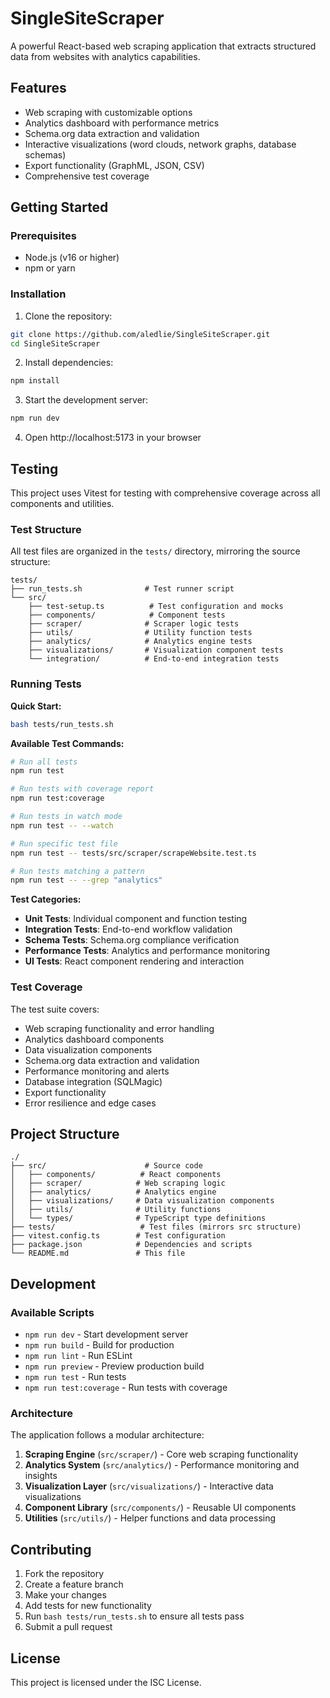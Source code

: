 # SingleSiteScraper

A powerful React-based web scraping application that extracts structured data from websites with analytics capabilities.

## Features

- Web scraping with customizable options
- Analytics dashboard with performance metrics
- Schema.org data extraction and validation
- Interactive visualizations (word clouds, network graphs, database schemas)
- Export functionality (GraphML, JSON, CSV)
- Comprehensive test coverage

## Getting Started

### Prerequisites

- Node.js (v16 or higher)
- npm or yarn

### Installation

1. Clone the repository:
```bash
git clone https://github.com/aledlie/SingleSiteScraper.git
cd SingleSiteScraper
```

2. Install dependencies:
```bash
npm install
```

3. Start the development server:
```bash
npm run dev
```

4. Open http://localhost:5173 in your browser

## Testing

This project uses Vitest for testing with comprehensive coverage across all components and utilities.

### Test Structure

All test files are organized in the `tests/` directory, mirroring the source structure:

```
tests/
├── run_tests.sh              # Test runner script
└── src/
    ├── test-setup.ts          # Test configuration and mocks
    ├── components/            # Component tests
    ├── scraper/              # Scraper logic tests
    ├── utils/                # Utility function tests
    ├── analytics/            # Analytics engine tests
    ├── visualizations/       # Visualization component tests
    └── integration/          # End-to-end integration tests
```

### Running Tests

**Quick Start:**
```bash
bash tests/run_tests.sh
```

**Available Test Commands:**
```bash
# Run all tests
npm run test

# Run tests with coverage report
npm run test:coverage

# Run tests in watch mode
npm run test -- --watch

# Run specific test file
npm run test -- tests/src/scraper/scrapeWebsite.test.ts

# Run tests matching a pattern
npm run test -- --grep "analytics"
```

**Test Categories:**
- **Unit Tests**: Individual component and function testing
- **Integration Tests**: End-to-end workflow validation
- **Schema Tests**: Schema.org compliance verification
- **Performance Tests**: Analytics and performance monitoring
- **UI Tests**: React component rendering and interaction

### Test Coverage

The test suite covers:
- Web scraping functionality and error handling
- Analytics dashboard components
- Data visualization components
- Schema.org data extraction and validation
- Performance monitoring and alerts
- Database integration (SQLMagic)
- Export functionality
- Error resilience and edge cases

## Project Structure

```
./
├── src/                      # Source code
│   ├── components/          # React components
│   ├── scraper/            # Web scraping logic
│   ├── analytics/          # Analytics engine
│   ├── visualizations/     # Data visualization components
│   ├── utils/              # Utility functions
│   └── types/              # TypeScript type definitions
├── tests/                   # Test files (mirrors src structure)
├── vitest.config.ts        # Test configuration
├── package.json            # Dependencies and scripts
└── README.md               # This file
```

## Development

### Available Scripts

- `npm run dev` - Start development server
- `npm run build` - Build for production
- `npm run lint` - Run ESLint
- `npm run preview` - Preview production build
- `npm run test` - Run tests
- `npm run test:coverage` - Run tests with coverage

### Architecture

The application follows a modular architecture:

1. **Scraping Engine** (`src/scraper/`) - Core web scraping functionality
2. **Analytics System** (`src/analytics/`) - Performance monitoring and insights
3. **Visualization Layer** (`src/visualizations/`) - Interactive data visualizations
4. **Component Library** (`src/components/`) - Reusable UI components
5. **Utilities** (`src/utils/`) - Helper functions and data processing

## Contributing

1. Fork the repository
2. Create a feature branch
3. Make your changes
4. Add tests for new functionality
5. Run `bash tests/run_tests.sh` to ensure all tests pass
6. Submit a pull request

## License

This project is licensed under the ISC License.